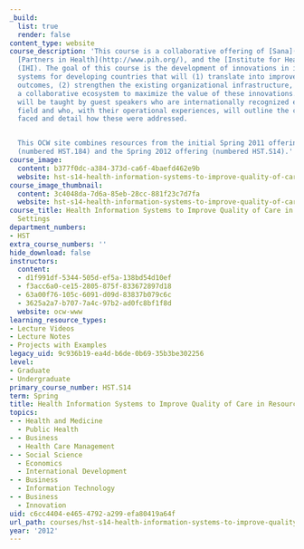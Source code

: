 ```yaml
---
_build:
  list: true
  render: false
content_type: website
course_description: 'This course is a collaborative offering of [Sana](http://sana.mit.edu/),
  [Partners in Health](http://www.pih.org/), and the [Institute for Healthcare Improvement](https://www.ihi.org/)
  (IHI). The goal of this course is the development of innovations in information
  systems for developing countries that will (1) translate into improvement in health
  outcomes, (2) strengthen the existing organizational infrastructure, and (3) create
  a collaborative ecosystem to maximize the value of these innovations. The course
  will be taught by guest speakers who are internationally recognized experts in the
  field and who, with their operational experiences, will outline the challenges they
  faced and detail how these were addressed.


  This OCW site combines resources from the initial Spring 2011 offering of the course
  (numbered HST.184) and the Spring 2012 offering (numbered HST.S14).'
course_image:
  content: b377f0dc-a384-373d-ca6f-4baefd462e9b
  website: hst-s14-health-information-systems-to-improve-quality-of-care-in-resource-poor-settings-spring-2012
course_image_thumbnail:
  content: 3c4048da-7d6a-85eb-28cc-881f23c7d7fa
  website: hst-s14-health-information-systems-to-improve-quality-of-care-in-resource-poor-settings-spring-2012
course_title: Health Information Systems to Improve Quality of Care in Resource-Poor
  Settings
department_numbers:
- HST
extra_course_numbers: ''
hide_download: false
instructors:
  content:
  - d1f991df-5344-505d-ef5a-138bd54d10ef
  - f3acc6a0-ce15-2805-875f-833672897d18
  - 63a00f76-105c-6091-d09d-83837b079c6c
  - 3625a2a7-b707-7a4c-97b2-ad0fc8bf1f8d
  website: ocw-www
learning_resource_types:
- Lecture Videos
- Lecture Notes
- Projects with Examples
legacy_uid: 9c936b19-ea4d-b6de-0b69-35b3be302256
level:
- Graduate
- Undergraduate
primary_course_number: HST.S14
term: Spring
title: Health Information Systems to Improve Quality of Care in Resource-Poor Settings
topics:
- - Health and Medicine
  - Public Health
- - Business
  - Health Care Management
- - Social Science
  - Economics
  - International Development
- - Business
  - Information Technology
- - Business
  - Innovation
uid: c6cc4404-e465-4792-a299-efa80419a64f
url_path: courses/hst-s14-health-information-systems-to-improve-quality-of-care-in-resource-poor-settings-spring-2012
year: '2012'
---
```

